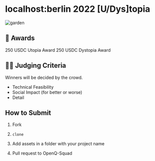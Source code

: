 # localhost:berlin 2022 [U/Dys]topia

![garden](https://upload.wikimedia.org/wikipedia/commons/thumb/9/96/The_Garden_of_earthly_delights.jpg/1200px-The_Garden_of_earthly_delights.jpg)

## 🏅 Awards

250 USDC Utopia Award
250 USDC Dystopia Award

## 🧑‍⚖️ Judging Criteria

Winners will be decided by the crowd.

- Technical Feasibility
- Social Impact (for better or worse)
- Detail

## How to Submit

1. Fork

2. `clone`

3. Add assets in a folder with your project name

4. Pull request to OpenQ-Squad